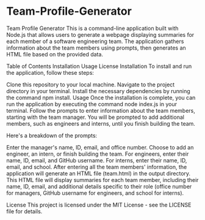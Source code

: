 # Team-Profile-Generator

Team Profile Generator
This is a command-line application built with Node.js that allows users to generate a webpage displaying summaries for each member of a software engineering team. The application gathers information about the team members using prompts, then generates an HTML file based on the provided data.

Table of Contents
Installation
Usage
License
Installation
To install and run the application, follow these steps:

Clone this repository to your local machine.
Navigate to the project directory in your terminal.
Install the necessary dependencies by running the command npm install.
Usage
Once the installation is complete, you can run the application by executing the command node index.js in your terminal. Follow the prompts to enter information about the team members, starting with the team manager. You will be prompted to add additional members, such as engineers and interns, until you finish building the team.

Here's a breakdown of the prompts:

Enter the manager's name, ID, email, and office number.
Choose to add an engineer, an intern, or finish building the team.
For engineers, enter their name, ID, email, and GitHub username.
For interns, enter their name, ID, email, and school.
After entering all the team members' information, the application will generate an HTML file (team.html) in the output directory. This HTML file will display summaries for each team member, including their name, ID, email, and additional details specific to their role (office number for managers, GitHub username for engineers, and school for interns).

License
This project is licensed under the MIT License - see the LICENSE file for details.
